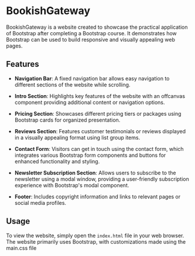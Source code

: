# BookishGateway

BookishGateway is a website created to showcase the practical application of Bootstrap after completing a Bootstrap course. It demonstrates how Bootstrap can be used to build responsive and visually appealing web pages.

## Features

- **Navigation Bar**: A fixed navigation bar allows easy navigation to different sections of the website while scrolling.
  
- **Intro Section**: Highlights key features of the website with an offcanvas component providing additional content or navigation options.

- **Pricing Section**: Showcases different pricing tiers or packages using Bootstrap cards for organized presentation.

- **Reviews Section**: Features customer testimonials or reviews displayed in a visually appealing format using list group items.
  
- **Contact Form**: Visitors can get in touch using the contact form, which integrates various Bootstrap form components and buttons for enhanced functionality and styling.

- **Newsletter Subscription Section**: Allows users to subscribe to the newsletter using a modal window, providing a user-friendly subscription experience with Bootstrap's modal component.

- **Footer**: Includes copyright information and links to relevant pages or social media profiles.

## Usage

To view the website, simply open the `index.html` file in your web browser. The website primarily uses Bootstrap, with customizations made using the main.css file
